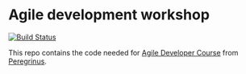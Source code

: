 # Agile development workshop

[![Build Status](https://travis-ci.org/san650/workshop-2018.svg?branch=master)](https://travis-ci.org/san650/workshop-2018)


This repo contains the code needed for [Agile Developer Course](http://www.peregrinus.com.uy/evento/curso-agile-developer-201811-2/) from [Peregrinus](http://www.peregrinus.com.uy/).
